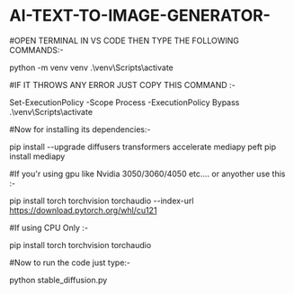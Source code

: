# AI-TEXT-TO-IMAGE-GENERATOR-


#OPEN TERMINAL IN VS CODE THEN TYPE THE FOLLOWING COMMANDS:-

python -m venv venv
.\venv\Scripts\activate



#IF IT THROWS ANY ERROR JUST COPY THIS COMMAND :-

Set-ExecutionPolicy -Scope Process -ExecutionPolicy Bypass
.\venv\Scripts\activate



#Now for installing its dependencies:-

pip install --upgrade diffusers transformers accelerate mediapy peft
pip install mediapy




#If you'r using gpu like Nvidia 3050/3060/4050 etc.... or anyother use this :-

pip install torch torchvision torchaudio --index-url https://download.pytorch.org/whl/cu121




#If using CPU Only :-

pip install torch torchvision torchaudio




#Now to run the code just type:-

python stable_diffusion.py




